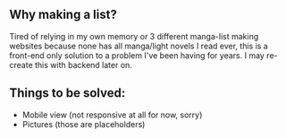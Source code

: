 ## Why making a list?
Tired of relying in my own memory or 3 different manga-list making websites because none has all manga/light novels I read ever, this is a front-end only solution to a problem I've been having for years. I may re-create this with backend later on.

## Things to be solved:
- Mobile view (not responsive at all for now, sorry)
- Pictures (those are placeholders)
